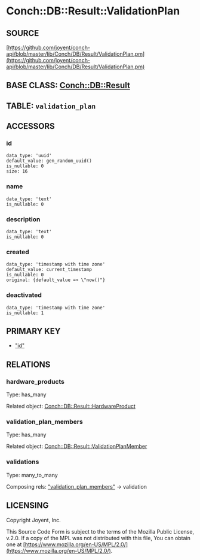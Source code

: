# Conch::DB::Result::ValidationPlan

## SOURCE

[https://github.com/joyent/conch-api/blob/master/lib/Conch/DB/Result/ValidationPlan.pm](https://github.com/joyent/conch-api/blob/master/lib/Conch/DB/Result/ValidationPlan.pm)

## BASE CLASS: [Conch::DB::Result](../modules/Conch%3A%3ADB%3A%3AResult)

## TABLE: `validation_plan`

## ACCESSORS

### id

```
data_type: 'uuid'
default_value: gen_random_uuid()
is_nullable: 0
size: 16
```

### name

```
data_type: 'text'
is_nullable: 0
```

### description

```
data_type: 'text'
is_nullable: 0
```

### created

```
data_type: 'timestamp with time zone'
default_value: current_timestamp
is_nullable: 0
original: {default_value => \"now()"}
```

### deactivated

```
data_type: 'timestamp with time zone'
is_nullable: 1
```

## PRIMARY KEY

- ["id"](#id)

## RELATIONS

### hardware\_products

Type: has\_many

Related object: [Conch::DB::Result::HardwareProduct](../modules/Conch%3A%3ADB%3A%3AResult%3A%3AHardwareProduct)

### validation\_plan\_members

Type: has\_many

Related object: [Conch::DB::Result::ValidationPlanMember](../modules/Conch%3A%3ADB%3A%3AResult%3A%3AValidationPlanMember)

### validations

Type: many\_to\_many

Composing rels: ["validation\_plan\_members"](#validation_plan_members) -> validation

## LICENSING

Copyright Joyent, Inc.

This Source Code Form is subject to the terms of the Mozilla Public License,
v.2.0. If a copy of the MPL was not distributed with this file, You can obtain
one at [https://www.mozilla.org/en-US/MPL/2.0/](https://www.mozilla.org/en-US/MPL/2.0/).
